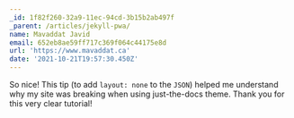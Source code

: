 ```yaml
---
_id: 1f82f260-32a9-11ec-94cd-3b15b2ab497f
_parent: /articles/jekyll-pwa/
name: Mavaddat Javid
email: 652eb8ae59ff717c369f064c44175e8d
url: 'https://www.mavaddat.ca'
date: '2021-10-21T19:57:30.450Z'
---
```

So nice! This tip (to add `layout: none` to the `JSON`) helped me understand why my site was breaking when using just-the-docs theme. Thank you for this very clear tutorial!
